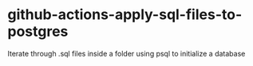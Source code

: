 # github-actions-apply-sql-files-to-postgres
Iterate through .sql files inside a folder using psql to initialize a database
